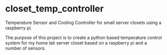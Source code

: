 closet_temp_controller
======================

Temperature Sensor and Cooling Controller for small server closets using a raspberry pi. 

The purpose of this project is to create a python based temperature control system for my home lab server closet based on a raspberry pi and a number of sensors. 
